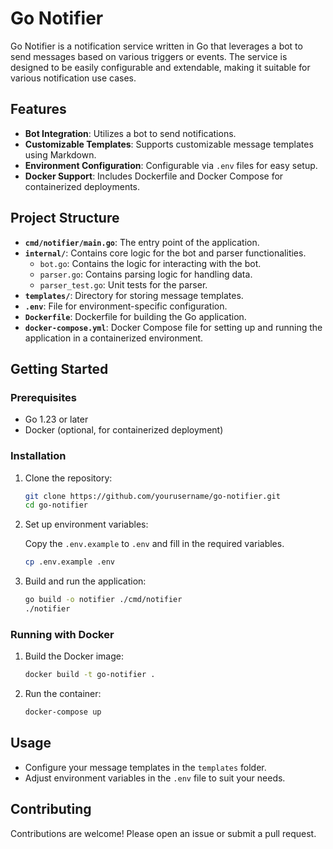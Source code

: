 # Go Notifier

Go Notifier is a notification service written in Go that leverages a bot to send messages based on various triggers or
events. The service is designed to be easily configurable and extendable, making it suitable for various notification
use cases.

## Features

- **Bot Integration**: Utilizes a bot to send notifications.
- **Customizable Templates**: Supports customizable message templates using Markdown.
- **Environment Configuration**: Configurable via `.env` files for easy setup.
- **Docker Support**: Includes Dockerfile and Docker Compose for containerized deployments.

## Project Structure

- **`cmd/notifier/main.go`**: The entry point of the application.
- **`internal/`**: Contains core logic for the bot and parser functionalities.
    - `bot.go`: Contains the logic for interacting with the bot.
    - `parser.go`: Contains parsing logic for handling data.
    - `parser_test.go`: Unit tests for the parser.
- **`templates/`**: Directory for storing message templates.
- **`.env`**: File for environment-specific configuration.
- **`Dockerfile`**: Dockerfile for building the Go application.
- **`docker-compose.yml`**: Docker Compose file for setting up and running the application in a containerized
  environment.

## Getting Started

### Prerequisites

- Go 1.23 or later
- Docker (optional, for containerized deployment)

### Installation

1. Clone the repository:

   ```bash
   git clone https://github.com/yourusername/go-notifier.git
   cd go-notifier
   ```

2. Set up environment variables:

   Copy the `.env.example` to `.env` and fill in the required variables.

   ```bash
   cp .env.example .env
   ```

3. Build and run the application:

   ```bash
   go build -o notifier ./cmd/notifier
   ./notifier
   ```

### Running with Docker

1. Build the Docker image:

   ```bash
   docker build -t go-notifier .
   ```

2. Run the container:

   ```bash
   docker-compose up
   ```

## Usage

- Configure your message templates in the `templates` folder.
- Adjust environment variables in the `.env` file to suit your needs.

## Contributing

Contributions are welcome! Please open an issue or submit a pull request.
